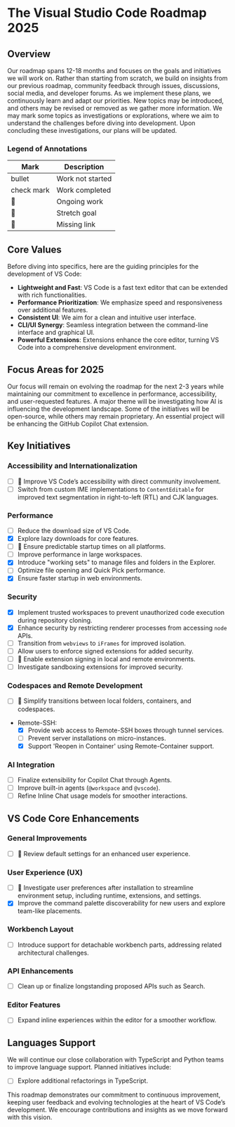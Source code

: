 # The Visual Studio Code Roadmap 2025

## Overview
Our roadmap spans 12-18 months and focuses on the goals and initiatives we will work on. Rather than starting from scratch, we build on insights from our previous roadmap, community feedback through issues, discussions, social media, and developer forums. As we implement these plans, we continuously learn and adapt our priorities. New topics may be introduced, and others may be revised or removed as we gather more information. We may mark some topics as investigations or explorations, where we aim to understand the challenges before diving into development. Upon concluding these investigations, our plans will be updated.

### Legend of Annotations
| Mark          | Description                       |
|---------------|-----------------------------------|
| bullet        | Work not started                  |
| check mark    | Work completed                    |
| :runner:      | Ongoing work                      |
| :muscle:      | Stretch goal                      |
| :red_circle:  | Missing link                      |

## Core Values
Before diving into specifics, here are the guiding principles for the development of VS Code:
- **Lightweight and Fast**: VS Code is a fast text editor that can be extended with rich functionalities.
- **Performance Prioritization**: We emphasize speed and responsiveness over additional features.
- **Consistent UI**: We aim for a clean and intuitive user interface.
- **CLI/UI Synergy**: Seamless integration between the command-line interface and graphical UI.
- **Powerful Extensions**: Extensions enhance the core editor, turning VS Code into a comprehensive development environment.

## Focus Areas for 2025
Our focus will remain on evolving the roadmap for the next 2-3 years while maintaining our commitment to excellence in performance, accessibility, and user-requested features. A major theme will be investigating how AI is influencing the development landscape. Some of the initiatives will be open-source, while others may remain proprietary. An essential project will be enhancing the GitHub Copilot Chat extension.

## Key Initiatives

### Accessibility and Internationalization
- [ ] :runner: Improve VS Code’s accessibility with direct community involvement.
- [ ] Switch from custom IME implementations to `ContentEditable` for improved text segmentation in right-to-left (RTL) and CJK languages.

### Performance
- [ ] Reduce the download size of VS Code.
- [x] Explore lazy downloads for core features.
- [ ] :runner: Ensure predictable startup times on all platforms.
- [ ] Improve performance in large workspaces.
- [x] Introduce "working sets" to manage files and folders in the Explorer.
- [ ] Optimize file opening and Quick Pick performance.
- [x] Ensure faster startup in web environments.

### Security
- [x] Implement trusted workspaces to prevent unauthorized code execution during repository cloning.
- [x] Enhance security by restricting renderer processes from accessing `node` APIs.
- [ ] Transition from `webviews` to `iFrames` for improved isolation.
- [ ] Allow users to enforce signed extensions for added security.
- [ ] :runner: Enable extension signing in local and remote environments.
- [ ] Investigate sandboxing extensions for improved security.

### Codespaces and Remote Development
- [ ] :runner: Simplify transitions between local folders, containers, and codespaces.
- Remote-SSH:
  - [x] Provide web access to Remote-SSH boxes through tunnel services.
  - [ ] Prevent server installations on micro-instances.
  - [x] Support 'Reopen in Container' using Remote-Container support.

### AI Integration
- [ ] Finalize extensibility for Copilot Chat through Agents.
- [ ] Improve built-in agents (`@workspace` and `@vscode`).
- [ ] Refine Inline Chat usage models for smoother interactions.

## VS Code Core Enhancements

### General Improvements
- [ ] :runner: Review default settings for an enhanced user experience.

### User Experience (UX)
- [ ] :runner: Investigate user preferences after installation to streamline environment setup, including runtime, extensions, and settings.
- [x] Improve the command palette discoverability for new users and explore team-like placements.

### Workbench Layout
- [ ] Introduce support for detachable workbench parts, addressing related architectural challenges.

### API Enhancements
- [ ] Clean up or finalize longstanding proposed APIs such as Search.

### Editor Features
- [ ] Expand inline experiences within the editor for a smoother workflow.

## Languages Support
We will continue our close collaboration with TypeScript and Python teams to improve language support. Planned initiatives include:
- [ ] Explore additional refactorings in TypeScript.

This roadmap demonstrates our commitment to continuous improvement, keeping user feedback and evolving technologies at the heart of VS Code’s development. We encourage contributions and insights as we move forward with this vision.
